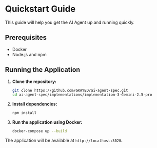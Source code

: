 # Quickstart Guide

This guide will help you get the AI Agent up and running quickly.

## Prerequisites

- Docker
- Node.js and npm

## Running the Application

1.  **Clone the repository:**
    ```bash
    git clone https://github.com/GKAYED/ai-agent-spec.git
    cd ai-agent-spec/implementations/implementation-3-Gemini-2.5-pro
    ```

2.  **Install dependencies:**
    ```bash
    npm install
    ```

3.  **Run the application using Docker:**
    ```bash
    docker-compose up --build
    ```

The application will be available at `http://localhost:3020`.
